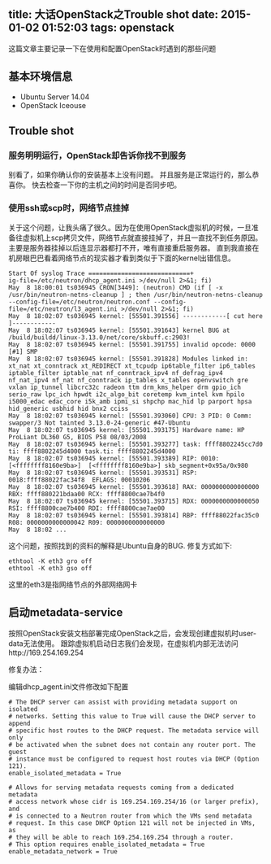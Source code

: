 title:  大话OpenStack之Trouble shot
date: 2015-01-02 01:52:03
tags: openstack
---

这篇文章主要记录一下在使用和配置OpenStack时遇到的那些问题

<!--more-->

## 基本环境信息

* Ubuntu Server 14.04
* OpenStack Iceouse

## Trouble shot

### 服务明明运行，OpenStack却告诉你找不到服务

别看了，如果你确认你的安装基本上没有问题。 并且服务是正常运行的，那么恭喜你。 快去检查一下你的主机之间的时间是否同步吧。

### 使用ssh或scp时，网络节点挂掉

关于这个问题，让我头痛了很久。因为在使用OpenStack虚拟机的时候，一旦准备往虚拟机上scp拷贝文件，网络节点就直接挂掉了，并且一直找不到任务原因。
主要是服务器挂掉以后连显示器都打不开，唯有直接重启服务器。 直到我直接在机房眼巴巴看着网络节点的现实器才看到类似于下面的kernel出错信息。

```
Start Of syslog Trace ============================+
ig-file=/etc/neutron/dhcp_agent.ini >/dev/null 2>&1; fi)
May  8 18:00:01 ts036945 CRON[3449]: (neutron) CMD (if [ -x /usr/bin/neutron-netns-cleanup ] ; then /usr/bin/neutron-netns-cleanup --config-file=/etc/neutron/neutron.conf --config-file=/etc/neutron/l3_agent.ini >/dev/null 2>&1; fi)
May  8 18:02:07 ts036945 kernel: [55501.391556] ------------[ cut here ]------------
May  8 18:02:07 ts036945 kernel: [55501.391643] kernel BUG at /build/buildd/linux-3.13.0/net/core/skbuff.c:2903!
May  8 18:02:07 ts036945 kernel: [55501.391755] invalid opcode: 0000 [#1] SMP
May  8 18:02:07 ts036945 kernel: [55501.391828] Modules linked in: xt_nat xt_conntrack xt_REDIRECT xt_tcpudp ip6table_filter ip6_tables iptable_filter iptable_nat nf_conntrack_ipv4 nf_defrag_ipv4 nf_nat_ipv4 nf_nat nf_conntrack ip_tables x_tables openvswitch gre vxlan ip_tunnel libcrc32c radeon ttm drm_kms_helper drm gpio_ich serio_raw lpc_ich hpwdt i2c_algo_bit coretemp kvm_intel kvm hpilo i5000_edac edac_core i5k_amb ipmi_si shpchp mac_hid lp parport hpsa hid_generic usbhid hid bnx2 cciss
May  8 18:02:07 ts036945 kernel: [55501.393060] CPU: 3 PID: 0 Comm: swapper/3 Not tainted 3.13.0-24-generic #47-Ubuntu
May  8 18:02:07 ts036945 kernel: [55501.393175] Hardware name: HP ProLiant DL360 G5, BIOS P58 08/03/2008
May  8 18:02:07 ts036945 kernel: [55501.393277] task: ffff8802245cc7d0 ti: ffff8802245d4000 task.ti: ffff8802245d4000
May  8 18:02:07 ts036945 kernel: [55501.393389] RIP: 0010:[<ffffffff8160e9ba>]  [<ffffffff8160e9ba>] skb_segment+0x95a/0x980
May  8 18:02:07 ts036945 kernel: [55501.393531] RSP: 0018:ffff88022fac34f8  EFLAGS: 00010206
May  8 18:02:07 ts036945 kernel: [55501.393618] RAX: 0000000000000000 RBX: ffff880221bdaa00 RCX: ffff8800cae7b4f0
May  8 18:02:07 ts036945 kernel: [55501.393715] RDX: 0000000000000050 RSI: ffff8800cae7b400 RDI: ffff8800cae7ae00
May  8 18:02:07 ts036945 kernel: [55501.393814] RBP: ffff88022fac35c0 R08: 0000000000000042 R09: 0000000000000000
May  8 18:02 ...
```

这个问题，按照找到的资料的解释是Ubuntu自身的BUG. 修复方式如下:

```
ethtool -K eth3 gro off
ethtool -K eth3 gso off
```

这里的eth3是指网络节点的外部网络网卡

## 启动metadata-service


按照OpenStack安装文档部署完成OpenStack之后，会发现创建虚拟机时user-data无法使用。
跟踪虚拟机启动日志我们会发现，在虚拟机内部无法访问http://169.254.169.254

修复办法：

编辑dhcp_agent.ini文件修改如下配置

```
# The DHCP server can assist with providing metadata support on isolated
# networks. Setting this value to True will cause the DHCP server to append
# specific host routes to the DHCP request. The metadata service will only
# be activated when the subnet does not contain any router port. The guest
# instance must be configured to request host routes via DHCP (Option 121).
enable_isolated_metadata = True

# Allows for serving metadata requests coming from a dedicated metadata
# access network whose cidr is 169.254.169.254/16 (or larger prefix), and
# is connected to a Neutron router from which the VMs send metadata
# request. In this case DHCP Option 121 will not be injected in VMs, as
# they will be able to reach 169.254.169.254 through a router.
# This option requires enable_isolated_metadata = True
enable_metadata_network = True
```
